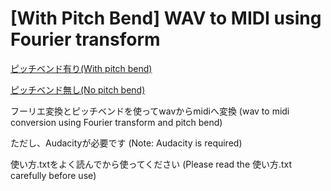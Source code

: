 # [With Pitch Bend] WAV to MIDI using Fourier transform

[ピッチベンド有り(With pitch bend)](https://github.com/Bistanium/wav_to_midi_pitch_bend)

[ピッチベンド無し(No pitch bend)](https://github.com/Bistanium/wav_to_midi)

フーリエ変換とピッチベンドを使ってwavからmidiへ変換
(wav to midi conversion using Fourier transform and pitch bend)

ただし、Audacityが必要です (Note: Audacity is required)

使い方.txtをよく読んでから使ってください
(Please read the 使い方.txt carefully before use)
